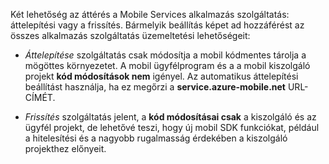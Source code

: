 Két lehetőség az áttérés a Mobile Services alkalmazás szolgáltatás: áttelepítési vagy a frissítés. Bármelyik beállítás képet ad hozzáférést az összes alkalmazás szolgáltatás üzemeltetési lehetőségeit:

- *Áttelepítése* szolgáltatás csak módosítja a mobil kódmentes tárolja a mögöttes környezetet. A mobil ügyfélprogram és a a mobil kiszolgáló projekt **kód módosítások nem** igényel. Az automatikus áttelepítési beállítást használja, ha ez megőrzi a **service.azure-mobile.net** URL-CÍMÉT. 

- *Frissítés* szolgáltatás jelent, a **kód módosításai csak** a kiszolgáló és az ügyfél projekt, de lehetővé teszi, hogy új mobil SDK funkciókat, például a hitelesítési és a nagyobb rugalmasság érdekében a kiszolgáló projekthez előnyeit. 
